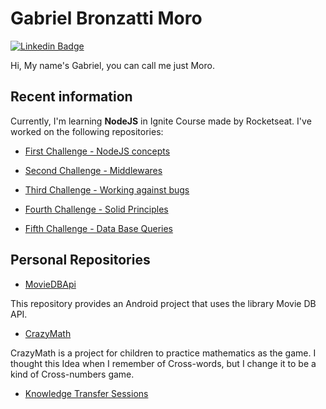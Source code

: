 # Gabriel Bronzatti Moro

[![Linkedin Badge](https://img.shields.io/badge/-LinkedIn-blue?style=flat-square&logo=Linkedin&logoColor=white&link=https://www.linkedin.com/in/gabrielbronzattimoro15031994/)](https://www.linkedin.com/in/gabrielbronzattimoro15031994/)

Hi, My name's Gabriel, you can call me just Moro.


## Recent information

Currently, I'm learning **NodeJS** in Ignite Course made by Rocketseat. I've worked on the following repositories:

- [First Challenge - NodeJS concepts](https://github.com/gabrielbmoro/ignite-nodejs-concepts)

- [Second Challenge - Middlewares](https://github.com/gabrielbmoro/ignite-nodejs-middlewares)

- [Third Challenge - Working against bugs](https://github.com/gabrielbmoro/ignite-working-against-bugs)

- [Fourth Challenge - Solid Principles](https://github.com/gabrielbmoro/ignite-nodejs-solid-principles)

- [Fifth Challenge - Data Base Queries](https://github.com/gabrielbmoro/ignite-database-queries)

## Personal Repositories

- [MovieDBApi](https://gitlab.com/gabrielbmoro/MovieDBApi)

This repository provides an Android project that uses the library Movie DB API.

- [CrazyMath](https://gitlab.com/gabrielbmoro/CrazyMath)

CrazyMath is a project for children to practice mathematics as the game. I thought this Idea when I remember of Cross-words, but I change it to be a kind of Cross-numbers game.

- [Knowledge Transfer Sessions](https://github.com/gabrielbmoro/knowledge-transfer-gbmoro)
